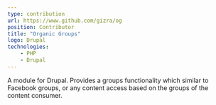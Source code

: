 ```yaml
---
type: contribution
url: https://www.github.com/gizra/og
position: Contributor
title: "Organic Groups"
logo: Drupal
technologies: 
    - PHP
    - Drupal
---
```

A module for Drupal. Provides a groups functionality which similar to Facebook groups, or any content access based on the 
groups of the content consumer.
